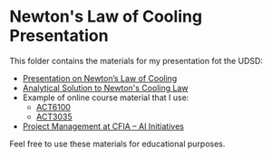 # Newton's Law of Cooling Presentation

This folder contains the materials for my presentation fot the UDSD:

- [Presentation on Newton’s Law of Cooling](https://github.com/nmeraihi/presentations/blob/main/presentations/UDSD/Newthons_Law_Cooling.ipynb)
- [Analytical Solution to Newton's Cooling Law](https://github.com/nmeraihi/presentations/blob/main/presentations/UDSD/Diff_eq_newton_cool.pdf)
- Example of online course material that I use:
    - [ACT6100](https://nmeraihi.github.io/act6100book/sommaire.html)
    - [ACT3035](https://nmeraihi.github.io/act3035book/sommaire.html)
- [Project Management at CFIA – AI Initiatives](https://github.com/orgs/ai-cfia/projects)

Feel free to use these materials for educational purposes.
